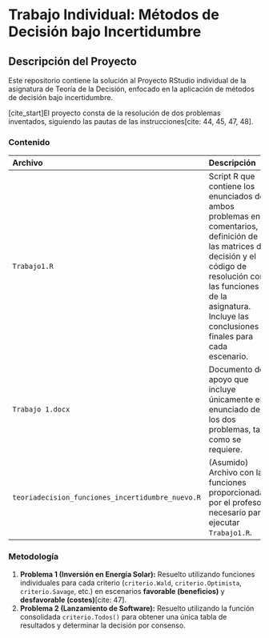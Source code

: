 # Trabajo Individual: Métodos de Decisión bajo Incertidumbre

## Descripción del Proyecto

Este repositorio contiene la solución al Proyecto RStudio individual de la asignatura de Teoría de la Decisión, enfocado en la aplicación de métodos de decisión bajo incertidumbre.

[cite_start]El proyecto consta de la resolución de dos problemas inventados, siguiendo las pautas de las instrucciones[cite: 44, 45, 47, 48].

### Contenido

| Archivo | Descripción |
| :--- | :--- |
| `Trabajo1.R` | Script R que contiene los enunciados de ambos problemas en comentarios, la definición de las matrices de decisión y el código de resolución con las funciones R de la asignatura. Incluye las conclusiones finales para cada escenario. |
| `Trabajo 1.docx` | Documento de apoyo que incluye únicamente el enunciado de los dos problemas, tal como se requiere. |
| `teoriadecision_funciones_incertidumbre_nuevo.R` | (Asumido) Archivo con las funciones proporcionadas por el profesor, necesario para ejecutar `Trabajo1.R`. |

### Metodología

1.  **Problema 1 (Inversión en Energía Solar):** Resuelto utilizando funciones individuales para cada criterio (`criterio.Wald`, `criterio.Optimista`, `criterio.Savage`, etc.) en escenarios **favorable (beneficios)** y **desfavorable (costes)**[cite: 47].
2.  **Problema 2 (Lanzamiento de Software):** Resuelto utilizando la función consolidada `criterio.Todos()` para obtener una única tabla de resultados y determinar la decisión por consenso.


